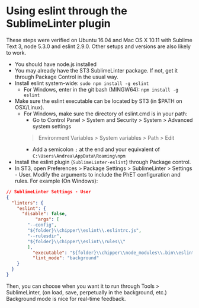 # Using eslint through the SublimeLinter plugin

These steps were verified on Ubuntu 16.04 and Mac OS X 10.11 with Sublime Text 3, node 5.3.0 and eslint 2.9.0. Other setups and versions are also likely to work.

 - You should have node.js installed
 - You may already have the ST3 SublimeLinter package. If not, get it through Package Control in the usual way.
 - Install eslint system-wide: `sudo npm install -g eslint`
   - For Windows, enter in the git bash (MINGW64): `npm install -g eslint`
 - Make sure the eslint executable can be located by ST3 (in $PATH on OSX/Linux).
   - For Windows, make sure the directory of eslint.cmd is in your path:
     - Go to Control Panel > System and Security > System > Advanced system settings
     > Environment Variables > System variables > Path > Edit
     - Add a semicolon `;` at the end and your equivalent of `C:\Users\Andrea\AppData\Roaming\npm`
 - Install the eslint plugin (`SublimeLinter-eslint`) through Package control.
 - In ST3, open Preferences > Package Settings > SublimeLinter > Settings - User. Modify the arguments to include the PhET configuration and rules. For example (On Windows):
```json
// SublimeLinter Settings - User
{
  "linters": {
    "eslint": {
      "disable": false,
           "args": [
        "--config",
        "${folder}\\chipper\\eslint\\.eslintrc.js",
        "--rulesdir",
        "${folder}\\chipper\\eslint\\rules\\"
        ],
          "executable": "${folder}\\chipper\\node_modules\\.bin\\eslint.cmd",
          "lint_mode": "background"
    }
  }
}

```
Then, you can choose when you want it to run through Tools > SublimeLinter, (on load, save, perpetually in the background, etc.) Background mode is nice for real-time feedback.

